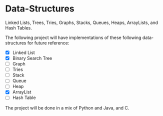 # Data-Structures
Linked Lists, Trees, Tries, Graphs, Stacks, Queues, Heaps, ArrayLists, and Hash Tables.

The following project will have implementations of these following data-structures for future reference:
- [X] Linked List
- [X] Binary Search Tree
- [ ] Graph
- [ ] Tries
- [ ] Stack
- [ ] Queue
- [ ] Heap
- [X] ArrayList
- [ ] Hash Table

The project will be done in a mix of Python and Java, and C.
